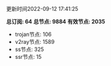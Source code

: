 更新时间2022-09-12 17:41:25

**总订阅: 64**
**总节点: 9884**
**有效节点: 2035**
- trojan节点: 106
- v2ray节点: 1589
- ss节点: 325
- ssr节点: 15
